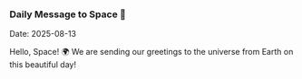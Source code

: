 ### Daily Message to Space 🌌
Date: 2025-08-13

Hello, Space! 🌍 We are sending our greetings to the universe from Earth on this beautiful day!
